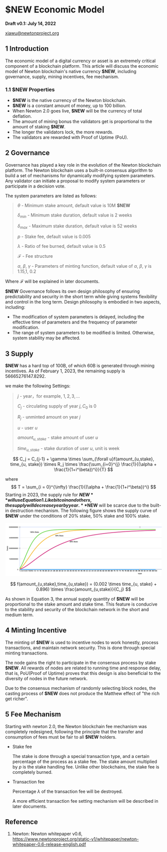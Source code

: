 

# **$NEW** Economic Model

**Draft v0.1: July 14, 2022** 

[xiawu@newtonproject.org](xiawu@newtonproject.org)



## 1 Introduction

The economic model of a digital currency or asset is an extremely critical component of a blockchain platform. This article will discuss the economic model of Newton blockchain's native currency **$NEW**, including governance, supply, mining incentives, fee mechanism.



### 1.1 **$NEW** Properties

*  **$NEW** is the native currency of the Newton blockchain.
*  **$NEW** is a constant amount of money, up to 100 billion.
*  When Newton 2.0 goes live, **$NEW** will be the currency of total deflation.
*  The amount of mining bonus the validators get is proportional to the amount of staking **$NEW**.
*  The longer the validators lock, the more rewards.
*  The validators are rewarded with Proof of Uptime (PoU).





## 2 Governance

Governance has played a key role in the evolution of the Newton blockchain platform. The Newton blockchain uses a built-in consensus algorithm to build a set of mechanisms for dynamically modifying system parameters. Any validator can initiate a proposal to modify system parameters or participate in a decision vote.

The system parameters are listed as follows:

> $\theta$ - Minimum stake amount, default value is 10M **$NEW**
>
> $\delta_{min}$ - Minimum stake duration, default value is 2 weeks
>
> $\delta_{max}$ - Maximum stake duration, default value is 52 weeks
>
> $p$ - Stake fee, default value is 0.005
>
> $\lambda$ - Ratio of fee burned, default value is 0.5
>
> $\mathcal{F}$ - Fee structure
>
> $\alpha$, $\beta$, $\gamma$ - Parameters of minting function, default value of $\alpha$, $\beta$, $\gamma$ is $1.15$,$1$, $0.2$ 

Where  $\mathcal{F}$ will be explained in later documents.

**$NEW** Governance follows its own design philosophy of ensuring predictability and security in the short term while giving systems flexibility and control in the long term. Design philosophy is embodied in two aspects, including:

* The modification of system parameters is delayed, including the effective time of parameters and the frequency of parameter modification.
* The range of system parameters to be modified is limited. Otherwise, system stability may be affected.



## 3 Supply

**$NEW** has a hard top of 100B, of which 60B is generated through mining incentives. As of February 1, 2023, the remaining supply is 56665276147.8292.

we make the following Settings:

> $j$ - year，for example, $1, 2, 3, ...$ 
>
> $C_j$ - circulating supply of year $j$$, C_0$ is 0
>
> $R_j$ - unminted amount on year $j$
>
> $u$ - user $u$
>
> $amount_{u,stake}$ - stake amount of user $u$
>
> $time_{u,stake}$ - stake duration of user $u$, unit is week

$$
C_j = C_{j-1} + \gamma \times \sum_{\forall u}f(amount_{u,stake}, time_{u, stake}) \times R_j \times \frac{\sum_{i=0}^{j} \frac{1}{(\alpha + \frac{1}{1+i^\beta})^i}}{T}
$$

where
$$
T = \sum_{i = 0}^{\infty} \frac{1}{(\alpha + \frac{1}{1+i^\beta})^i}
$$
Starting in 2023, the supply rule for **$NEW** will use Equation 1. Like bitcoin and others, the supply will decrease year by year. **$NEW** will be scarce due to the built-in destruction mechanism. The following figure shows the supply curve of **$NEW** under the conditions of 20% stake, 50% stake and 100% stake.

![newton-supply](images/newton-supply.png)

$$
f(amount_{u,stake},time_{u,stake}) = (0.002 \times time_{u, stake} + 0.896) \times \frac{amount_{u,stake}}{C_j}
$$

As shown in Equation 3, the annual supply quantity of **$NEW** will be proportional to the stake amount and stake time. This feature is conducive to the stability and security of the blockchain network in the short and medium term.




## 4 Minting Incentive

The minting of **$NEW** is used to incentive nodes to work honestly, process transactions, and maintain network security. This is done through special minting transactions.

The node gains the right to participate in the consensus process by stake **$NEW**. All rewards of nodes are related to running time and response delay, that is, PoU(Proof of Uptime) proves that this design is also beneficial to the diversity of nodes in the future network.

Due to the consensus mechanism of randomly selecting block nodes, the casting process of **$NEW** does not produce the Matthew effect of "the rich get richer".



## 5 Fee Mechanism

Starting with newton 2.0, the Newton blockchain fee mechanism was completely redesigned, following the principle that the transfer and consumption of fees must be fair to all **$NEW** holders.

* Stake fee

  The stake is done through a special transaction type, and a certain percentage of the process as a stake fee. The stake amount multiplied by $p$ is the stake handling fee. Unlike other blockchains, the stake fee is completely burned.

* Transaction fee

  Percentage  $\lambda$ of the transaction fee will be destroyed.

  A more efficient transaction fee setting mechanism will be described in later documents.

  

## Reference

1. Newton: Newton whitepaper v0.6, https://www.newtonproject.org/static-v1/whitepaper/newton-whitepaper-0.6-release-english.pdf